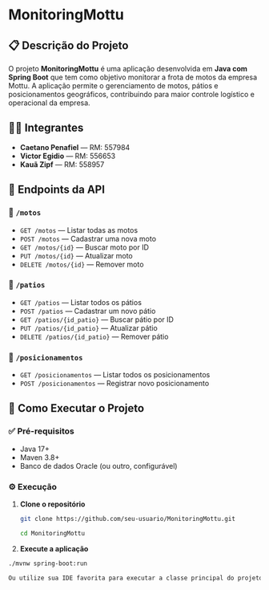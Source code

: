 # MonitoringMottu

## 📋 Descrição do Projeto

O projeto **MonitoringMottu** é uma aplicação desenvolvida em **Java com Spring Boot** que tem como objetivo monitorar a frota de motos da empresa Mottu. A aplicação permite o gerenciamento de motos, pátios e posicionamentos geográficos, contribuindo para maior controle logístico e operacional da empresa.

## 👨‍💻 Integrantes

- **Caetano Penafiel** — RM: 557984  
- **Victor Egidio** — RM: 556653  
- **Kauã Zipf** — RM: 558957

## 🚨 Endpoints da API

### 🛵 `/motos`
- `GET /motos` — Listar todas as motos  
- `POST /motos` — Cadastrar uma nova moto  
- `GET /motos/{id}` — Buscar moto por ID  
- `PUT /motos/{id}` — Atualizar moto  
- `DELETE /motos/{id}` — Remover moto

### 🏢 `/patios`
- `GET /patios` — Listar todos os pátios  
- `POST /patios` — Cadastrar um novo pátio  
- `GET /patios/{id_patio}` — Buscar pátio por ID  
- `PUT /patios/{id_patio}` — Atualizar pátio  
- `DELETE /patios/{id_patio}` — Remover pátio

### 📍 `/posicionamentos`
- `GET /posicionamentos` — Listar todos os posicionamentos  
- `POST /posicionamentos` — Registrar novo posicionamento  

## 🚀 Como Executar o Projeto

### ✅ Pré-requisitos

- Java 17+  
- Maven 3.8+  
- Banco de dados Oracle (ou outro, configurável)

### ⚙️ Execução

1. **Clone o repositório**
   ```bash
   git clone https://github.com/seu-usuario/MonitoringMottu.git

   cd MonitoringMottu

2. **Execute a aplicação**

```bash
./mvnw spring-boot:run

Ou utilize sua IDE favorita para executar a classe principal do projeto.

